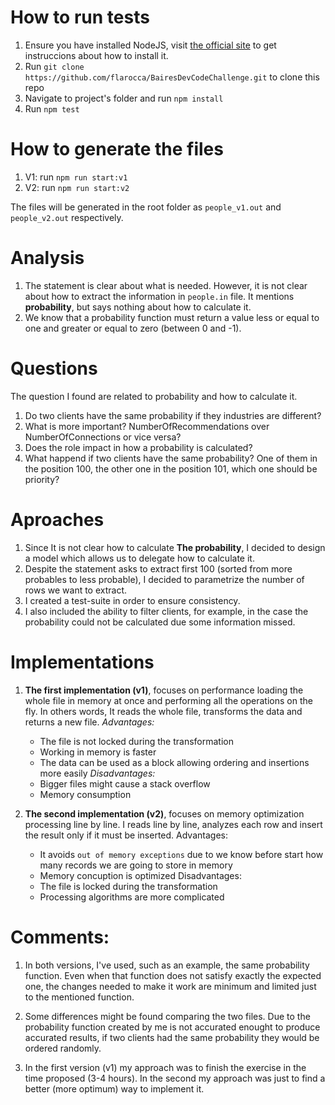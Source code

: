 
# How to run tests

  1. Ensure you have installed NodeJS, visit [the official site](https://nodejs.org/en/download/) to get instruccions
     about how to install it.
  2. Run `git clone https://github.com/flarocca/BairesDevCodeChallenge.git` to clone this repo
  3. Navigate to project's folder and run `npm install`
  4. Run `npm test`


# How to generate the files

  1. V1: run `npm run start:v1`
  2. V2: run `npm run start:v2`

  The files will be generated in the root folder as `people_v1.out` and `people_v2.out` respectively.


# Analysis

  1. The statement is clear about what is needed. However, it is not clear about how to extract the information in `people.in` file. It mentions **probability**, but says nothing about how to calculate it.
  2. We know that a probability function must return a value less or equal to one and greater or equal to zero (between 0 and -1).


# Questions

  The question I found are related to probability and how to calculate it.
  
  1. Do two clients have the same probability if they industries are different?
  2. What is more important? NumberOfRecommendations over NumberOfConnections or vice versa?
  3. Does the role impact in how a probability is calculated?
  4. What happend if two clients have the same probability? One of them in the position 100, the other one in the position 101, which one should be priority?
  

# Aproaches

  1. Since It is not clear how to calculate **The probability**, I decided to design a model which allows us to delegate how to calculate it.
  2. Despite the statement asks to extract first 100 (sorted from more probables to less probable), I decided to parametrize the number of rows we want to extract.
  3. I created a test-suite in order to ensure consistency.
  4. I also included the ability to filter clients, for example, in the case the probability could not be calculated due some information missed.


# Implementations

  1. **The first implementation (v1)**, focuses on performance loading the whole file in memory at once and performing all the operations on the fly. In others words, It reads the whole file, transforms the data and returns a new file.
    *Advantages:*
      * The file is not locked during the transformation
      * Working in memory is faster
      * The data can be used as a block allowing ordering and insertions more easily
    *Disadvantages:*
      * Bigger files might cause a stack overflow
      * Memory consumption

  2. **The second implementation (v2)**, focuses on memory optimization processing line by line. I reads line by line, analyzes each row and insert the result only if it must be inserted.
    Advantages:
      * It avoids `out of memory exceptions` due to we know before start how many records we are going to store in memory
      * Memory concuption is optimized
    Disadvantages:
      * The file is locked during the transformation
      * Processing algorithms are more complicated


# Comments:

  1. In both versions, I've used, such as an example, the same probability function. Even when that function does not satisfy exactly the expected one, the changes needed to make it work are minimum and limited just to the mentioned function.

  2. Some differences might be found comparing the two files. Due to the probability function created by me is not accurated enought to produce accurated results, if two clients had the same probability they would be ordered randomly.

  3. In the first version (v1) my approach was to finish the exercise in the time proposed (3-4 hours). In the second my approach was just to find a better (more optimum) way to implement it.

    
